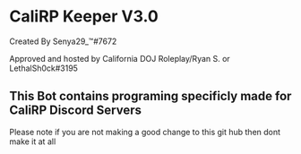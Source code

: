 # CaliRP Keeper V3.0
Created By Senya29_™#7672 


Approved and hosted by California DOJ Roleplay/Ryan S. or LethalSh0ck#3195


## This Bot contains programing specificly made for CaliRP Discord Servers

Please note if you are not making a good change to this git hub then dont make it at all

